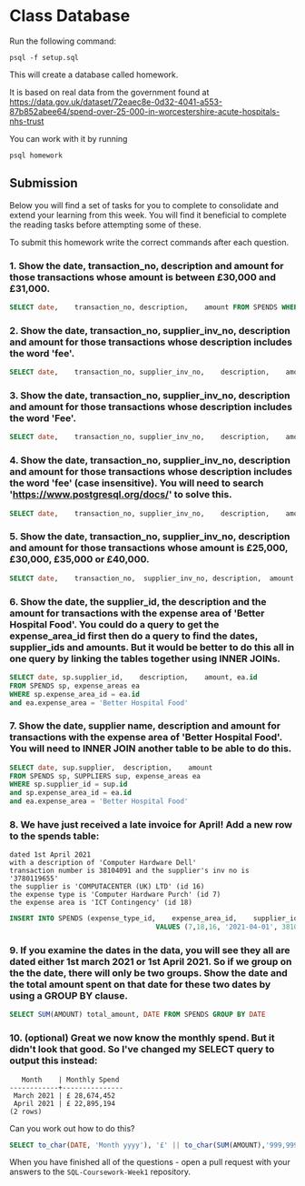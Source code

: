 # Class Database
Run the following command:
```
psql -f setup.sql
```
This will create a database called homework.

It is based on real data from the government found at
https://data.gov.uk/dataset/72eaec8e-0d32-4041-a553-87b852abee64/spend-over-25-000-in-worcestershire-acute-hospitals-nhs-trust

You can work with it by running
```
psql homework
```
## Submission

Below you will find a set of tasks for you to complete to consolidate and extend your learning from this week. You will find it beneficial to complete the reading tasks before attempting some of these.

To submit this homework write the correct commands after each question.

### 1. Show the date, transaction_no, description and amount for those transactions whose amount is between £30,000 and £31,000.
```sql
SELECT date,	transaction_no,	description,	amount FROM SPENDS WHERE AMOUNT >= 30000 AND AMOUNT <= 31000
```
### 2. Show the date, transaction_no, supplier_inv_no, description and amount for those transactions whose description includes the word 'fee'.
```sql
SELECT date,	transaction_no, supplier_inv_no,	description,	amount FROM SPENDS WHERE description LIKE '%fee%'
```
### 3. Show the date, transaction_no, supplier_inv_no, description and amount for those transactions whose description includes the word 'Fee'.
```sql
SELECT date,	transaction_no, supplier_inv_no,	description,	amount FROM SPENDS WHERE description LIKE '%Fee%'
```
### 4. Show the date, transaction_no, supplier_inv_no, description and amount for those transactions whose description includes the word 'fee' (case insensitive). You will need to search 'https://www.postgresql.org/docs/' to solve this.
```sql
SELECT date,	transaction_no, supplier_inv_no,	description,	amount FROM SPENDS WHERE description LIKE '%fee%' or description LIKE '%Fee%'
```
### 5. Show the date, transaction_no, supplier_inv_no, description and amount for those transactions whose amount is £25,000, £30,000, £35,000 or £40,000.
```sql
SELECT date,	transaction_no,	 supplier_inv_no, description,	amount FROM SPENDS WHERE AMOUNT in (25000, 30000, 35000, 40000)
```
### 6. Show the date, the supplier_id, the description and the amount for transactions with the expense area of 'Better Hospital Food'. You could do a query to get the expense_area_id first then do a query to find the dates, supplier_ids and amounts. But it would be better to do this all in one query by linking the tables together using INNER JOINs.
```sql
SELECT date, sp.supplier_id,	description,	amount, ea.id
FROM SPENDS sp, expense_areas ea 
WHERE sp.expense_area_id = ea.id 
and ea.expense_area = 'Better Hospital Food'
```
### 7. Show the date, supplier name, description and amount for transactions with the expense area of 'Better Hospital Food'. You will need to INNER JOIN another table to be able to do this.
```sql
SELECT date, sup.supplier,	description,	amount
FROM SPENDS sp, SUPPLIERS sup, expense_areas ea 
WHERE sp.supplier_id = sup.id 
and sp.expense_area_id = ea.id 
and ea.expense_area = 'Better Hospital Food'
```
### 8. We have just received a late invoice for April! Add a new row to the spends table:
    dated 1st April 2021
    with a description of 'Computer Hardware Dell'
    transaction number is 38104091 and the supplier's inv no is '3780119655'
    the supplier is 'COMPUTACENTER (UK) LTD' (id 16)
    the expense type is 'Computer Hardware Purch' (id 7)
    the expense area is 'ICT Contingency' (id 18)
```sql
INSERT INTO SPENDS (expense_type_id,	expense_area_id,	supplier_id,	date,	transaction_no,	supplier_inv_no,	description,	amount) 
									VALUES (7,18,16, '2021-04-01', 38104091, '3780119655', 'Computer Hardware Dell', 10000)
```
### 9. If you examine the dates in the data, you will see they all are dated either 1st march 2021 or 1st April 2021. So if we group on the the date, there will only be two groups. Show the date and the total amount spent on that date for these two dates by using a GROUP BY clause.
```sql
SELECT SUM(AMOUNT) total_amount, DATE FROM SPENDS GROUP BY DATE                 
```
### 10. (optional) Great we now know the monthly spend. But it didn't look that good. So I've changed my SELECT query to output this instead:
```
   Month    | Monthly Spend 
------------+---------------
 March 2021 | £ 28,674,452
 April 2021 | £ 22,895,194
(2 rows)
```
Can you work out how to do this?

```sql
SELECT to_char(DATE, 'Month yyyy'), '£' || to_char(SUM(AMOUNT),'999,999,999') total_amount FROM SPENDS GROUP BY DATE
```

When you have finished all of the questions - open a pull request with your answers to the `SQL-Coursework-Week1` repository.
